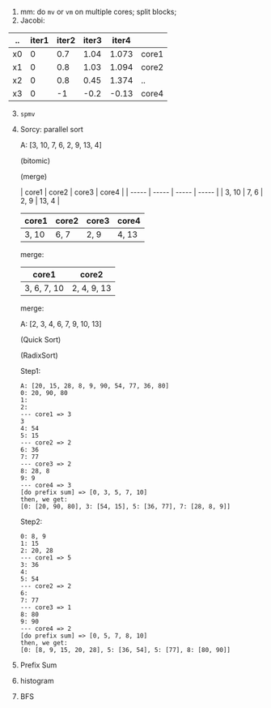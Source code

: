 1. mm: do `mv` or `vm` on multiple cores; split blocks; 
2. Jacobi: 

| ..   | iter1 | iter2 | iter3 | iter4 |       |
| ---- | ----- | ----- | ----- | ----- | ----- |
| x0   | 0     | 0.7   | 1.04  | 1.073 | core1 |
| x1   | 0     | 0.8   | 1.03  | 1.094 | core2 |
| x2   | 0     | 0.8   | 0.45  | 1.374 | ..    |
| x3   | 0     | -1    | -0.2  | -0.13 | core4 |

3. `spmv`

4. Sorcy: parallel sort

   A: [3, 10, 7, 6, 2, 9, 13, 4]

   (bitomic)

   
   
   (merge) 

   | core1 | core2 | core3 | core4 |
| ----- | ----- | ----- | ----- |
   | 3, 10 | 7, 6  | 2, 9  | 13, 4 |
   
   | core1 | core2 | core3 | core4 |
   | ----- | ----- | ----- | ----- |
   | 3, 10 | 6, 7  | 2, 9  | 4, 13 |
   
   merge:
   
   | core1       | core2       |
   | ----------- | ----------- |
   | 3, 6, 7, 10 | 2, 4, 9, 13 |
   
   merge:
   
   A: [2, 3, 4, 6, 7, 9, 10, 13]
   
   (Quick Sort)
   
   (RadixSort)
   
   Step1:
   
   ~~~
   A: [20, 15, 28, 8, 9, 90, 54, 77, 36, 80]
   0: 20, 90, 80
   1:
   2:
   --- core1 => 3
   3
   4: 54
   5: 15
   --- core2 => 2
   6: 36
   7: 77
   --- core3 => 2
   8: 28, 8
   9: 9
   --- core4 => 3
   [do prefix sum] => [0, 3, 5, 7, 10]
   then, we get:
   [0: [20, 90, 80], 3: [54, 15], 5: [36, 77], 7: [28, 8, 9]]
   ~~~
   
   
   Step2:
   ~~~
   0: 8, 9
   1: 15
   2: 20, 28
   --- core1 => 5
   3: 36
   4: 
   5: 54
   --- core2 => 2
   6: 
   7: 77
   --- core3 => 1
   8: 80
   9: 90
   --- core4 => 2
   [do prefix sum] => [0, 5, 7, 8, 10]
   then, we get:
   [0: [8, 9, 15, 20, 28], 5: [36, 54], 5: [77], 8: [80, 90]]
   ~~~
   
5. Prefix Sum

6. histogram

7. BFS



